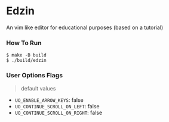 # Edzin

An vim like editor for educational purposes (based on a tutorial)

### How To Run

```
$ make -B build
$ ./build/edzin
```

### User Options Flags

> default values

- `UO_ENABLE_ARROW_KEYS`: false
- `UO_CONTINUE_SCROLL_ON_LEFT`: false
- `UO_CONTINUE_SCROLL_ON_RIGHT`: false

